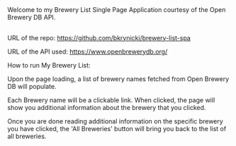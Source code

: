 ##

Welcome to my Brewery List Single Page Application courtesy of the Open Brewery DB API.

##

URL of the repo:
https://github.com/bkrynicki/brewery-list-spa

URL of the API used:
https://www.openbrewerydb.org/

How to run My Brewery List:

Upon the page loading, a list of brewery names fetched from Open Brewery DB will populate.

Each Brewery name will be a clickable link. When clicked, the page will show you additional information about the brewery that you clicked.

Once you are done reading additional information on the specific brewery you have clicked, the 'All Breweries' button will bring you back to the list of all breweries.
